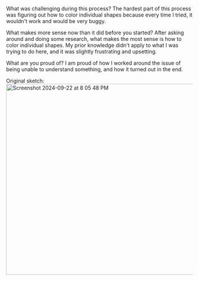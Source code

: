   What was challenging during this process?
The hardest part of this process was figuring out how to color individual shapes because every time I tried, it wouldn't work and would be very buggy.
  
  What makes more sense now than it did before you started?
After asking around and doing some research, what makes the most sense is how to color individual shapes. My prior knowledge didn't apply to 
what I was trying to do here, and it was slightly frustrating and upsetting.
 
  What are you proud of?
I am proud of how I worked around the issue of being unable to understand something, and how it turned out in the end.


  Original sketch:
  <img width="515" alt="Screenshot 2024-09-22 at 8 05 48 PM" src="https://github.com/user-attachments/assets/af559cd3-ca6a-4dbd-8564-d324541ac62f">
